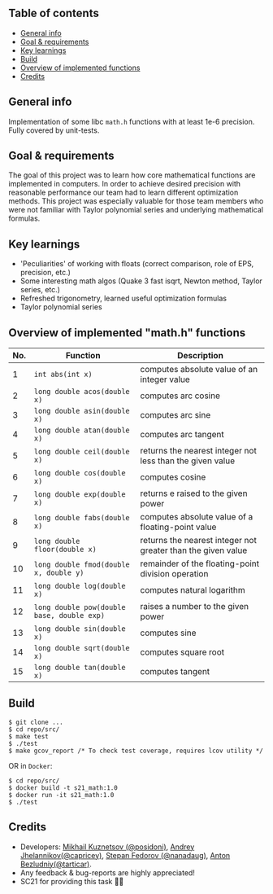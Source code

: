 ## Table of contents
* [General info](https://github.com/MikhailKuzntsov1/s21_math/tree/main#general-info)
* [Goal & requirements](https://github.com/MikhailKuzntsov1/s21_math/tree/main#goal--requirements)
* [Key learnings](https://github.com/MikhailKuzntsov1/s21_math/tree/main#key-learnings)
* [Build](https://github.com/MikhailKuzntsov1/s21_math/tree/main#build)
* [Overview of implemented functions](https://github.com/MikhailKuzntsov1/s21_math/tree/main#overview-of-implemented-functions)
* [Credits](https://github.com/MikhailKuzntsov1/s21_math/tree/main#credits)

## General info 

Implementation of some libc `math.h` functions with at least 1e-6 precision. Fully covered by
unit-tests.

## Goal & requirements 

The goal of this project was to learn how core mathematical functions are implemented in computers. In order to achieve
desired precision with reasonable performance our team had to learn different optimization methods. This project was
especially valuable for those team members who were not familiar with Taylor polynomial series and underlying
mathematical formulas.

## Key learnings
- 'Peculiarities' of working with floats (correct comparison, role of EPS, precision, etc.)
- Some interesting math algos (Quake 3 fast isqrt, Newton method, Taylor series, etc.)
- Refreshed trigonometry, learned useful optimization formulas
- Taylor polynomial series

## Overview of implemented "math.h" functions

| No. | Function | Description |
| --- | -------- | ----------- |
| 1 | `int abs(int x)` | computes absolute value of an integer value |
| 2 | `long double acos(double x)` | computes arc cosine |
| 3 | `long double asin(double x)` | computes arc sine |
| 4 | `long double atan(double x)` | computes arc tangent |
| 5 | `long double ceil(double x)` | returns the nearest integer not less than the given value |
| 6 | `long double cos(double x)` | computes cosine |
| 7 | `long double exp(double x)` | returns e raised to the given power |
| 8 | `long double fabs(double x)` | computes absolute value of a floating-point value |
| 9 | `long double floor(double x)` | returns the nearest integer not greater than the given value |
| 10 | `long double fmod(double x, double y)` | remainder of the floating-point division operation |
| 11 | `long double log(double x)` | computes natural logarithm |
| 12 | `long double pow(double base, double exp)` | raises a number to the given power |
| 13 | `long double sin(double x)` | computes sine |
| 14 | `long double sqrt(double x)` | computes square root |
| 15 | `long double tan(double x)` | computes tangent |  

## Build

```
$ git clone ...
$ cd repo/src/
$ make test
$ ./test
$ make gcov_report /* To check test coverage, requires lcov utility */
```

OR in `Docker`:

```
$ cd repo/src/
$ docker build -t s21_math:1.0
$ docker run -it s21_math:1.0
$ ./test
```

## Credits
- Developers: [Mikhail Kuznetsov (@posidoni)](https://github.com/MikhailKuzntsov1), [Andrey Jhelannikov(@capricey)](https://github.com/AndreyZhelannikov), [Stepan Fedorov (@nanadaug)](https://github.com/co-cy), [Anton Bezludniy(@tarticar)](https://github.com/bezlant).
- Any feedback & bug-reports are highly appreciated! 
- SC21 for providing this task 🙂💚
